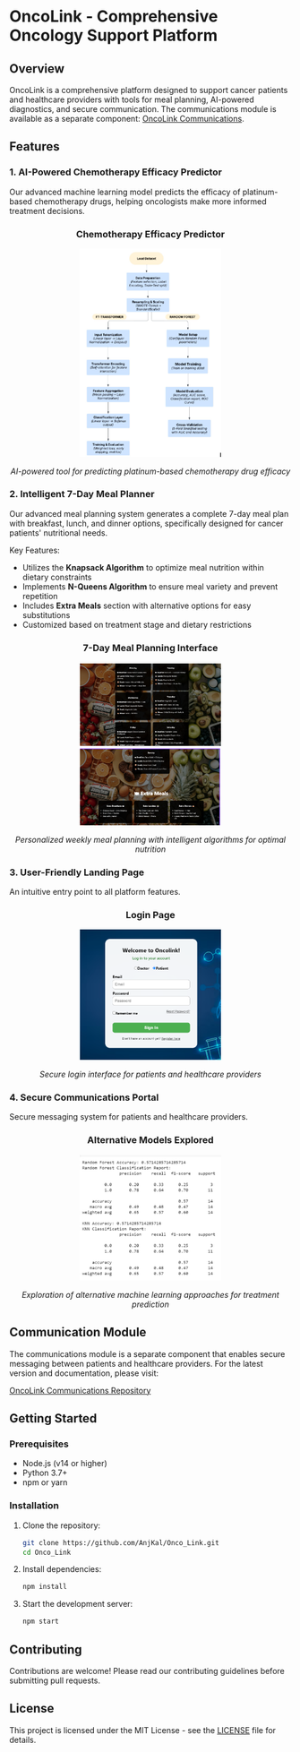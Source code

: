 # OncoLink - Comprehensive Oncology Support Platform

## Overview
OncoLink is a comprehensive platform designed to support cancer patients and healthcare providers with tools for meal planning, AI-powered diagnostics, and secure communication. The communications module is available as a separate component: [OncoLink Communications](https://github.com/AnjKal/Oncolink_Comms).

## Features

### 1. AI-Powered Chemotherapy Efficacy Predictor
Our advanced machine learning model predicts the efficacy of platinum-based chemotherapy drugs, helping oncologists make more informed treatment decisions.
<!-- Placeholder for prediction interface screenshot -->
<div align="center">
  <h3>Chemotherapy Efficacy Predictor</h3>
  <img src="images\AI working.png" alt="Chemotherapy Efficacy Prediction Interface" style="width: 50%; height: auto;">
  <p><em>AI-powered tool for predicting platinum-based chemotherapy drug efficacy</em></p>
</div>

### 2. Intelligent 7-Day Meal Planner
Our advanced meal planning system generates a complete 7-day meal plan with breakfast, lunch, and dinner options, specifically designed for cancer patients' nutritional needs.

Key Features:
- Utilizes the **Knapsack Algorithm** to optimize meal nutrition within dietary constraints
- Implements **N-Queens Algorithm** to ensure meal variety and prevent repetition
- Includes **Extra Meals** section with alternative options for easy substitutions
- Customized based on treatment stage and dietary restrictions

<!-- Meal Planner Screenshots -->
<div align="center">
  <h3>7-Day Meal Planning Interface</h3>
  <img src="images/meal planner 1.png" alt="Meal Planner Interface 1" style="width: 50%; height: auto;">
  <img src="images/meal planner 2.png" alt="Meal Planner Interface 2" style="width: 50%; height: auto;">
  <p><em>Personalized weekly meal planning with intelligent algorithms for optimal nutrition</em></p>
</div>

### 3. User-Friendly Landing Page
An intuitive entry point to all platform features.
<!-- Login Page -->
<div align="center">
  <h3>Login Page</h3>
  <img src="images/login.png" alt="Login Page" style="width: 50%; height: auto;">
  <p><em>Secure login interface for patients and healthcare providers</em></p>
</div>

### 4. Secure Communications Portal
Secure messaging system for patients and healthcare providers.
<!-- Additional Model Information -->
<div align="center">
  <h3>Alternative Models Explored</h3>
  <img src="images/some other models tried 1.png" alt="Additional Model Analysis" style="width: 50%; height: auto;">
  <p><em>Exploration of alternative machine learning approaches for treatment prediction</em></p>
</div>

## Communication Module
The communications module is a separate component that enables secure messaging between patients and healthcare providers. For the latest version and documentation, please visit:

[OncoLink Communications Repository](https://github.com/AnjKal/Oncolink_Comms)

## Getting Started

### Prerequisites
- Node.js (v14 or higher)
- Python 3.7+
- npm or yarn

### Installation
1. Clone the repository:
   ```bash
   git clone https://github.com/AnjKal/Onco_Link.git
   cd Onco_Link
   ```

2. Install dependencies:
   ```bash
   npm install
   ```

3. Start the development server:
   ```bash
   npm start
   ```

## Contributing
Contributions are welcome! Please read our contributing guidelines before submitting pull requests.

## License
This project is licensed under the MIT License - see the [LICENSE](LICENSE) file for details.
